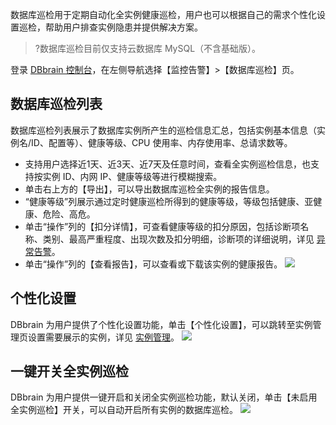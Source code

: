 数据库巡检用于定期自动化全实例健康巡检，用户也可以根据自己的需求个性化设置巡检，帮助用户排查实例隐患并提供解决方案。
>?数据库巡检目前仅支持云数据库 MySQL（不含基础版）。

登录 [DBbrain 控制台](https://console.cloud.tencent.com/dbbrain/patrol)，在左侧导航选择【监控告警】>【数据库巡检】页。

## 数据库巡检列表
数据库巡检列表展示了数据库实例所产生的巡检信息汇总，包括实例基本信息（实例名/ID、配置等）、健康等级、CPU 使用率、内存使用率、总请求数等。

 - 支持用户选择近1天、近3天、近7天及任意时间，查看全实例巡检信息，也支持按实例 ID、内网 IP、健康等级等进行模糊搜索。
 -  单击右上方的【导出】，可以导出数据库巡检全实例的报告信息。
 - “健康等级”列展示通过定时健康巡检所得到的健康等级，等级包括健康、亚健康、危险、高危。
 - 单击“操作”列的【扣分详情】，可查看健康等级的扣分原因，包括诊断项名称、类别、最高严重程度、出现次数及扣分明细，诊断项的详细说明，详见 [异常告警](https://intl.cloud.tencent.com/document/product/1035/37177)。 
 - 单击“操作”列的【查看报告】，可以查看或下载该实例的健康报告。
![](https://main.qcloudimg.com/raw/5120fc2c35d7d3a09ef315ffa8c74235.png)

	
## 个性化设置
DBbrain 为用户提供了个性化设置功能，单击【个性化设置】，可以跳转至实例管理页设置需要展示的实例，详见 [实例管理](https://intl.cloud.tencent.com/document/product/1035/36033)。
![](https://main.qcloudimg.com/raw/c103fdf68658075daef85babf8c2c5e0.png)

## 一键开关全实例巡检
DBbrain 为用户提供一键开启和关闭全实例巡检功能，默认关闭，单击【未启用全实例巡检】开关，可以自动开启所有实例的数据库巡检。
![](https://main.qcloudimg.com/raw/7de9b61ab9fa704e63045fd4228ce83d.png)

